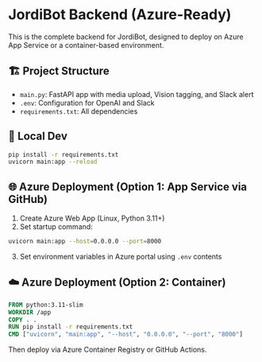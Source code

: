 # JordiBot Backend (Azure-Ready)

This is the complete backend for JordiBot, designed to deploy on Azure App Service or a container-based environment.

## 🏗 Project Structure

- `main.py`: FastAPI app with media upload, Vision tagging, and Slack alert
- `.env`: Configuration for OpenAI and Slack
- `requirements.txt`: All dependencies

## 🚀 Local Dev

```bash
pip install -r requirements.txt
uvicorn main:app --reload
```

## 🌐 Azure Deployment (Option 1: App Service via GitHub)

1. Create Azure Web App (Linux, Python 3.11+)
2. Set startup command:

```bash
uvicorn main:app --host=0.0.0.0 --port=8000
```

3. Set environment variables in Azure portal using `.env` contents

## ☁️ Azure Deployment (Option 2: Container)

```Dockerfile
FROM python:3.11-slim
WORKDIR /app
COPY . .
RUN pip install -r requirements.txt
CMD ["uvicorn", "main:app", "--host", "0.0.0.0", "--port", "8000"]
```

Then deploy via Azure Container Registry or GitHub Actions.